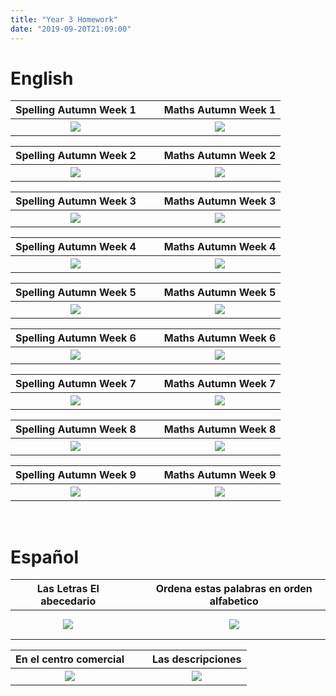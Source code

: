```yaml
---
title: "Year 3 Homework"
date: "2019-09-20T21:09:00"
---
```


# English

Spelling Autumn Week 1 | &nbsp; &nbsp; | Maths Autumn Week 1
:---: | --- | :---:
[![](/images/spellingAutumnWeek1.png)](/docs/spellingAutumnWeek1.pdf) | &nbsp; &nbsp; | [![](/images/mathsAutumnWeek1.jpg)](/docs/mathsAutumnWeek1.pdf)

Spelling Autumn Week 2 | &nbsp; &nbsp; | Maths Autumn Week 2
:---: | --- | :---:
[![](/images/spellingAutumnWeek2.png)](/docs/spellingAutumnWeek2.pdf) | &nbsp; &nbsp; | [![](/images/mathsAutumnWeek2.jpg)](/docs/mathsAutumnWeek2.pdf)

Spelling Autumn Week 3 | &nbsp; &nbsp; | Maths Autumn Week 3
:---: | --- | :---:
[![](/images/spellingAutumnWeek3.png)](/docs/spellingAutumnWeek3.pdf) | &nbsp; &nbsp; | [![](/images/mathsAutumnWeek3.jpg)](/docs/mathsAutumnWeek3.pdf)

Spelling Autumn Week 4| &nbsp; &nbsp; | Maths Autumn Week 4
:---: | --- | :---:
[![](/images/spellingAutumnWeek4.png)](/docs/spellingAutumnWeek4.pdf) | &nbsp; &nbsp; | [![](/images/mathsAutumnWeek4.png)](/docs/mathsAutumnWeek4.pdf)

Spelling Autumn Week 5| &nbsp; &nbsp; | Maths Autumn Week 5
:---: | --- | :---:
[![](/images/spellingAutumnWeek5.png)](/docs/spellingAutumnWeek5.pdf) | &nbsp; &nbsp; | [![](/images/mathsAutumnWeek5.png)](/docs/mathsAutumnWeek5.pdf)

Spelling Autumn Week 6| &nbsp; &nbsp; | Maths Autumn Week 6
:---: | --- | :---:
[![](/images/spellingAutumnWeek6.png)](/docs/spellingAutumnWeek6.pdf) | &nbsp; &nbsp; | [![](/images/mathsAutumnWeek6.png)](/docs/mathsAutumnWeek6.pdf)

Spelling Autumn Week 7| &nbsp; &nbsp; | Maths Autumn Week 7
:---: | --- | :---:
[![](/images/spellingAutumnWeek7.png)](/docs/spellingAutumnWeek7.pdf) | &nbsp; &nbsp; | [![](/images/mathsAutumnWeek7.png)](/docs/mathsAutumnWeek7.pdf)

Spelling Autumn Week 8| &nbsp; &nbsp; | Maths Autumn Week 8
:---: | --- | :---:
[![](/images/spellingAutumnWeek8.png)](/docs/spellingAutumnWeek8.pdf) | &nbsp; &nbsp; | [![](/images/mathsAutumnWeek8.png)](/docs/mathsAutumnWeek8.pdf)

Spelling Autumn Week 9| &nbsp; &nbsp; | Maths Autumn Week 9
:---: | --- | :---:
[![](/images/spellingAutumnWeek9.png)](/docs/spellingAutumnWeek9.pdf) | &nbsp; &nbsp; | [![](/images/mathsAutumnWeek9.png)](/docs/mathsAutumnWeek9.pdf)

&nbsp;


# Español

Las Letras El abecedario | &nbsp; &nbsp; | Ordena estas palabras en orden alfabetico
:---: | --- | :---:
[![](/images/lasLetrasAbecedario.png)](/docs/lasLetrasAbecedario.pdf) | &nbsp; &nbsp; | [![](/images/ordenaPalabrasAlfabetico.png)](/docs/ordenaPalabrasAlfabetico.pdf)

En el centro comercial | &nbsp; &nbsp; | Las descripciones
:---: | --- | :---:
[![](/images/enElCentroComercial.png)](/docs/enElCentroComercial.pdf) | &nbsp; &nbsp; | [![](/images/lasDescripciones.png)](/docs/lasDescripciones.pdf)